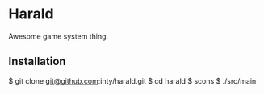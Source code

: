 Harald
======

Awesome game system thing.

Installation
------------

  $ git clone git@github.com:inty/harald.git
  $ cd harald
  $ scons
  $ ./src/main

